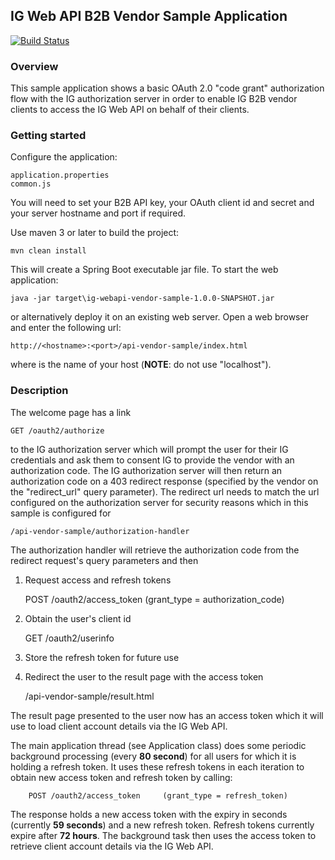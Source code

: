 ## IG Web API B2B Vendor Sample Application
[![Build Status](https://travis-ci.org/IG-Group/ig-webapi-vendor-sample.svg?branch=master)](https://travis-ci.org/IG-Group/ig-webapi-vendor-sample)

### Overview
This sample application shows a basic OAuth 2.0 "code grant" authorization flow with the IG authorization server in order to enable
IG B2B vendor clients to access the IG Web API on behalf of their clients.

### Getting started
Configure the application:

    application.properties
    common.js

You will need to set your B2B API key, your OAuth client id and secret and your server hostname and port if required.

Use maven 3 or later to build the project:

    mvn clean install
    
This will create a Spring Boot executable jar file. To start the web application:

    java -jar target\ig-webapi-vendor-sample-1.0.0-SNAPSHOT.jar

or alternatively deploy it on an existing web server. Open a web browser and enter the following url:

    http://<hostname>:<port>/api-vendor-sample/index.html
    
where **<hostname>** is the name of your host (**NOTE**: do not use "localhost").

### Description
The welcome page has a link

    GET /oauth2/authorize
to the IG authorization server which will prompt the user for their IG credentials and ask them to consent IG to provide
the vendor with an authorization code. The IG authorization server will then return an authorization code on a 403 redirect 
response (specified by the vendor on the "redirect_url" query parameter). The redirect url needs to match the url configured
on the authorization server for security reasons which in this sample is configured for 

    /api-vendor-sample/authorization-handler
    
The authorization handler will retrieve the authorization code from the redirect request's query parameters and then

1) Request access and refresh tokens    

    POST /oauth2/access_token        (grant_type = authorization_code)    
2) Obtain the user's client id         

    GET  /oauth2/userinfo    
3) Store the refresh token for future use
4) Redirect the user to the result page with the access token

    /api-vendor-sample/result.html

The result page presented to the user now has an access token which it will use to load client account details via the
IG Web API.

The main application thread (see Application class) does some periodic background processing (every **80 second**) for all users for 
which it is holding a refresh token. It uses these refresh tokens in each iteration to obtain new access token and refresh token by calling:

        POST /oauth2/access_token     (grant_type = refresh_token)
        
The response holds a new access token with the expiry in seconds (currently **59 seconds**) and a new refresh token. Refresh tokens
currently expire after **72 hours**. The background task then uses the access token to retrieve client account details via the IG Web API.
